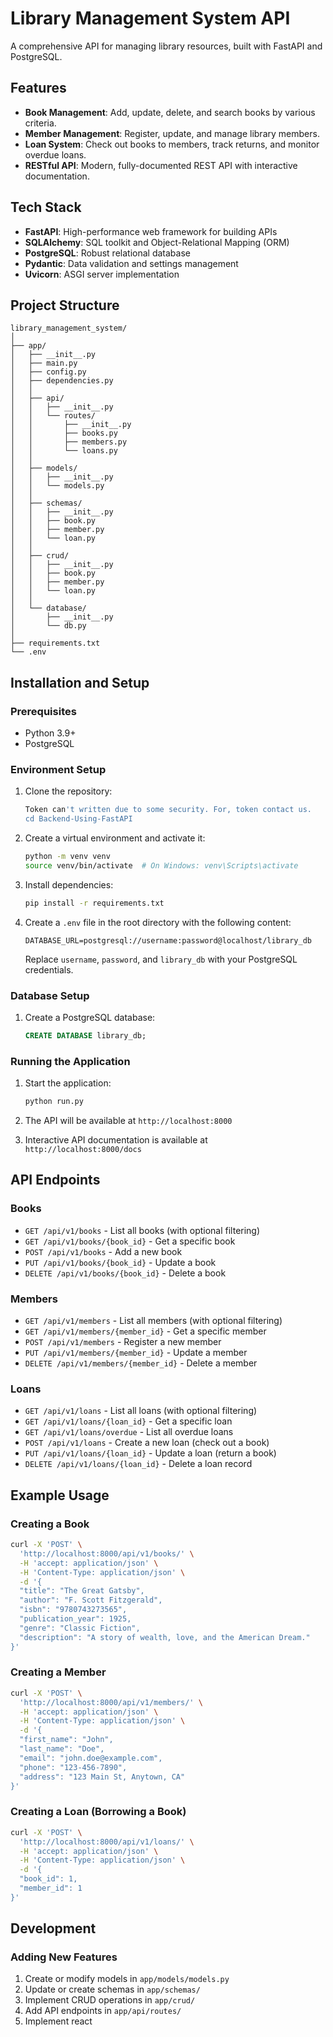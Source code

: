 # Library Management System API

A comprehensive API for managing library resources, built with FastAPI and PostgreSQL.

## Features

- **Book Management**: Add, update, delete, and search books by various criteria.
- **Member Management**: Register, update, and manage library members.
- **Loan System**: Check out books to members, track returns, and monitor overdue loans.
- **RESTful API**: Modern, fully-documented REST API with interactive documentation.

## Tech Stack

- **FastAPI**: High-performance web framework for building APIs
- **SQLAlchemy**: SQL toolkit and Object-Relational Mapping (ORM)
- **PostgreSQL**: Robust relational database
- **Pydantic**: Data validation and settings management
- **Uvicorn**: ASGI server implementation

## Project Structure

```
library_management_system/
│
├── app/
│   ├── __init__.py
│   ├── main.py
│   ├── config.py
│   ├── dependencies.py
│   │
│   ├── api/
│   │   ├── __init__.py
│   │   └── routes/
│   │       ├── __init__.py
│   │       ├── books.py
│   │       ├── members.py
│   │       └── loans.py
│   │
│   ├── models/
│   │   ├── __init__.py
│   │   └── models.py
│   │
│   ├── schemas/
│   │   ├── __init__.py
│   │   ├── book.py
│   │   ├── member.py
│   │   └── loan.py
│   │
│   ├── crud/
│   │   ├── __init__.py
│   │   ├── book.py
│   │   ├── member.py
│   │   └── loan.py
│   │
│   └── database/
│       ├── __init__.py
│       └── db.py
│
├── requirements.txt
└── .env
```

## Installation and Setup

### Prerequisites

- Python 3.9+
- PostgreSQL

### Environment Setup

1. Clone the repository:
   ```bash
   Token can't written due to some security. For, token contact us.
   cd Backend-Using-FastAPI
   ```

2. Create a virtual environment and activate it:
   ```bash
   python -m venv venv
   source venv/bin/activate  # On Windows: venv\Scripts\activate
   ```

3. Install dependencies:
   ```bash
   pip install -r requirements.txt
   ```

4. Create a `.env` file in the root directory with the following content:
   ```
   DATABASE_URL=postgresql://username:password@localhost/library_db
   ```
   Replace `username`, `password`, and `library_db` with your PostgreSQL credentials.

### Database Setup

1. Create a PostgreSQL database:
   ```sql
   CREATE DATABASE library_db;
   ```

### Running the Application

1. Start the application:
   ```bash
   python run.py
   ```

2. The API will be available at `http://localhost:8000`
3. Interactive API documentation is available at `http://localhost:8000/docs`

## API Endpoints

### Books

- `GET /api/v1/books` - List all books (with optional filtering)
- `GET /api/v1/books/{book_id}` - Get a specific book
- `POST /api/v1/books` - Add a new book
- `PUT /api/v1/books/{book_id}` - Update a book
- `DELETE /api/v1/books/{book_id}` - Delete a book

### Members

- `GET /api/v1/members` - List all members (with optional filtering)
- `GET /api/v1/members/{member_id}` - Get a specific member
- `POST /api/v1/members` - Register a new member
- `PUT /api/v1/members/{member_id}` - Update a member
- `DELETE /api/v1/members/{member_id}` - Delete a member

### Loans

- `GET /api/v1/loans` - List all loans (with optional filtering)
- `GET /api/v1/loans/{loan_id}` - Get a specific loan
- `GET /api/v1/loans/overdue` - List all overdue loans
- `POST /api/v1/loans` - Create a new loan (check out a book)
- `PUT /api/v1/loans/{loan_id}` - Update a loan (return a book)
- `DELETE /api/v1/loans/{loan_id}` - Delete a loan record

## Example Usage

### Creating a Book

```bash
curl -X 'POST' \
  'http://localhost:8000/api/v1/books/' \
  -H 'accept: application/json' \
  -H 'Content-Type: application/json' \
  -d '{
  "title": "The Great Gatsby",
  "author": "F. Scott Fitzgerald",
  "isbn": "9780743273565",
  "publication_year": 1925,
  "genre": "Classic Fiction",
  "description": "A story of wealth, love, and the American Dream."
}'
```

### Creating a Member

```bash
curl -X 'POST' \
  'http://localhost:8000/api/v1/members/' \
  -H 'accept: application/json' \
  -H 'Content-Type: application/json' \
  -d '{
  "first_name": "John",
  "last_name": "Doe",
  "email": "john.doe@example.com",
  "phone": "123-456-7890",
  "address": "123 Main St, Anytown, CA"
}'
```

### Creating a Loan (Borrowing a Book)

```bash
curl -X 'POST' \
  'http://localhost:8000/api/v1/loans/' \
  -H 'accept: application/json' \
  -H 'Content-Type: application/json' \
  -d '{
  "book_id": 1,
  "member_id": 1
}'
```

## Development

### Adding New Features

1. Create or modify models in `app/models/models.py`
2. Update or create schemas in `app/schemas/`
3. Implement CRUD operations in `app/crud/`
4. Add API endpoints in `app/api/routes/`
5. Implement react

